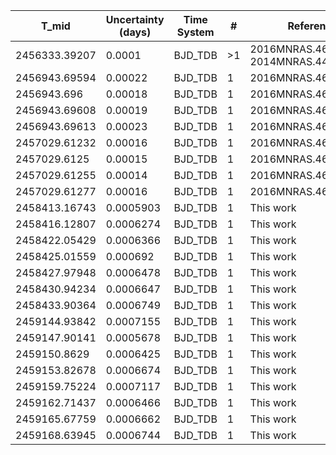 |T_mid        |Uncertainty (days)|Time System|#  |Reference                             |
|-------------|------------------|-----------|---|--------------------------------------|
|2456333.39207|0.0001            |BJD_TDB    |>1 |2016MNRAS.461.1053M; 2014MNRAS.440.1982H|
|2456943.69594|0.00022           |BJD_TDB    |1  |2016MNRAS.461.1053M                   |
|2456943.696  |0.00018           |BJD_TDB    |1  |2016MNRAS.461.1053M                   |
|2456943.69608|0.00019           |BJD_TDB    |1  |2016MNRAS.461.1053M                   |
|2456943.69613|0.00023           |BJD_TDB    |1  |2016MNRAS.461.1053M                   |
|2457029.61232|0.00016           |BJD_TDB    |1  |2016MNRAS.461.1053M                   |
|2457029.6125 |0.00015           |BJD_TDB    |1  |2016MNRAS.461.1053M                   |
|2457029.61255|0.00014           |BJD_TDB    |1  |2016MNRAS.461.1053M                   |
|2457029.61277|0.00016           |BJD_TDB    |1  |2016MNRAS.461.1053M                   |
|2458413.16743|0.0005903         |BJD_TDB    |1  |This work                             |
|2458416.12807|0.0006274         |BJD_TDB    |1  |This work                             |
|2458422.05429|0.0006366         |BJD_TDB    |1  |This work                             |
|2458425.01559|0.000692          |BJD_TDB    |1  |This work                             |
|2458427.97948|0.0006478         |BJD_TDB    |1  |This work                             |
|2458430.94234|0.0006647         |BJD_TDB    |1  |This work                             |
|2458433.90364|0.0006749         |BJD_TDB    |1  |This work                             |
|2459144.93842|0.0007155         |BJD_TDB    |1  |This work                             |
|2459147.90141|0.0005678         |BJD_TDB    |1  |This work                             |
|2459150.8629 |0.0006425         |BJD_TDB    |1  |This work                             |
|2459153.82678|0.0006674         |BJD_TDB    |1  |This work                             |
|2459159.75224|0.0007117         |BJD_TDB    |1  |This work                             |
|2459162.71437|0.0006466         |BJD_TDB    |1  |This work                             |
|2459165.67759|0.0006662         |BJD_TDB    |1  |This work                             |
|2459168.63945|0.0006744         |BJD_TDB    |1  |This work                             |
